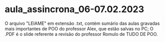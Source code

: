 # aula_assincrona_06-07.02.2023

O arquivo "LEIAME" em extensão .txt, contém sumário das aulas gravadas mais importantes de POO do professor Alex, que estão salvas no PC;
O .PDF é o slide referente a revisão do professor Romulo de TUDO DE POO.

